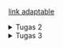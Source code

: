 [link adaptable](https://edbertinventory.adaptable.app/main/)

<details>
<summary>Tugas 2</summary>

# Cara Implementasi
## Setup Library yang dibutuhkan
Pertama-tama, membuat file `requirements.txt` yang berisi
```
django
gunicorn
whitenoise
psycopg2-binary
requests
urllib3
```

Kita ingin mendownload hal-hal dalam requirements.txt tersebut dalam virtual environment.
Installasi saya lakukan dalam windows powershell dengan cara:

```sh
python -m venv env # Buat virtual env
./venv/Scripts/activate # pada windows atau
pip install -r requirements.txt
```

## 1. Membuat sebuah proyek Django baru

Saya membuat project baru dengan nama `INVENTORY` dengan cara `django-admin createproject INVENTORY`, akan membuat direktori baru dengan nama `INVENTORY`. Direktori akan berisi `manage.py` dan folder `INVENTORY` yang berisi terkait setting dan routing dari proyek. `manage.py` adalah script python yang akan kita gunakan untuk memantain dan mengatur proyek kita. `python manage.py runserver` adalah command untuk menjalankan proyek kita.

## 2. Membuat aplikasi dengan nama main

Kemudian saya membuat app baru bernama main dengan cara `python manage.py createapp main`. Applikasi dalam bentuk folder baru dengan nama `main`. Setelah membuat aplikasi, saya mendaftarkannya pada `settings.py` yang terletak di folder `INVENTORY`. Tambahkan `main` pada `INSTALLED_APPS` sehingaa berbentuk seperti
```python
INSTALLED_APPS = [
    'django.contrib.admin',
    'django.contrib.auth',
    'django.contrib.contenttypes',
    'django.contrib.sessions',
    'django.contrib.messages',
    'django.contrib.staticfiles',
    'main'
]
```
## 3. Melakukan routing proyek agar dapat menjalankan aplikasi
Konfigurasi link `main` pada proyek dengan cara menambahkan `path('main/', include('main.urls'))` pada `urls.py` yang terletak di direktori `INVENTORY`. `urls.py` pada `INVENTORY` nantinya akan terlihat seperti ini:
```python
from django.contrib import admin
from django.urls import path, include

urlpatterns = [
    path('admin/', admin.site.urls),
    path('main/', include('main.urls'))
]

```
Kemudian buat `urls.py` pada folder `main` dengan kode seperti ini:
```python
from django.urls import path
from . import views

urlpatterns = [
	path('',show_main,name = 'show_main'),
]
```
Dengan begini ketika kita menuju `http://localhost:8000/main` pada browser, kita akan dihadapkan dengan apa yang direturn fungsi `show_main` pada `views.py` 

## 4.Membuat fungsi render pada views.py dan membuat main.html dalam folder templates

buat direktori `templates` pada `main` dan buat file html yang akan dirender dengan nama `main.html`. 
`main.html` yang saya buat sebagai berikut

```python
<h1>{{name_app}}</h1>
<h5>Name: </h5>
<p>{{name}}</p>
<h5>Class: </h5>
<p>{{class}}</p>
```
pada `views.py` kita dapat membuat fungsi untuk mengembalikan `main.html` dengan cara

```python
from django.shortcuts import render

def show_main(request):
    context={
        'name_app' : 'inventory',
        'name' : 'Edbert',
        'class' : 'PBP D'
    }
    return render(request,"main.html",context)
```

variabel `name_app`, `name`, `class` pada main.html didapat dari context saat fungsi `show_main` memanggil main.html 

## 5. Membuat model sebagai Database
Model adalah penghubung python dengan database kita. membuat model dalam file `models.py` pada aplikasi `main` dengan nama `Item`
```python
from django.db import models

class Item(models.Model):
    name = models.CharField(max_length = 255)
    amount = models.IntegerField()
    description = models.TextField()
```

## 6. Melakukan deployment ke Adaptable

## Bagan Aplikasi berbasis django
<img src=bagan.jpg width = 500 height=300/>

## Mengapa virtual environment

Virtual environment digunakan dalam pengembangan software untuk mengisolasi dan mengelola dependensi proyek secara efisien. Hal ini membantu dalam mencegah konflik dependensi, memastikan kompatibilitas dengan versi Python yang benar. Saat mengembangkan aplikasi web berbasis Django atau proyek software lainnya, sangat disarankan untuk selalu menggunakan virtual environment agar dapat menjalankan proyek dengan lebih lancar dan menghindari masalah yang mungkin timbul akibat konflik dependensi dan versi.

kita masih dapat membuat aplikasi web berbasis Django tanpa menggunakan virtual environment, tetapi ini tidak disarankan dan dapat mengakibatkan sejumlah masalah. Tanpa virtual environment, proyek Django menggunakan lingkungan Python dan dependensi sistem secara global. Ini dapat menyebabkan konflik dependensi, karena proyek mungkin memerlukan versi paket yang berbeda dengan proyek lain.

# Apa itu MVC, MVT, MVVM
1. **MVC** (Model View Controller) adalah pattern desain framework yang memisahkan applikasi menjadi 3 komponen, yaitu model, view, dan controller. MVC adalah komponen yang sering digunakan industri untuk membuat applikasi yang scalable dan extensible.
<img src=https://miro.medium.com/v2/resize:fit:1400/1*hTlpGXMh9EFefBIT9NrTDQ.png width=500 height=250/>

2. **MVT** (Model View Template) adalah pattern desain yang mirip dengan MVC. Perbedaannya adalah controller diimplementasikan oleh framework sendiri sehingga kita hanya perlu membuat template. Memungkinkan untuk pengembangan yang lebih scalable, cepat, namun terdapat ketergantungan terhadap framework yang digunakan.
<img src=https://miro.medium.com/v2/resize:fit:1400/0*8ZFh-CsrMi7bQG0O.jpg width=500 height=250/>

3. **MVVM** (Model View ViewModel) adalah pattern desain yang fokus pada membedakan user interface (UI) dengan logic dari applikasi kita. Controller pada MVVM berada pada ViewModel. Memungkinkan untuk pemisahan kerja yang lebih baik antara UI dan logic sesuai dengan kelebihan pengembang. ViewModel dapat terlihat sangat kompleks dan susah didebug jika sudah terdapat banyak logic dan binding. 
<img src=https://media.geeksforgeeks.org/wp-content/uploads/20201002215007/MVVMSchema.png width=500 height=250/>

</details>

<details>
<summary>Tugas 3</summary>

# Perbedaan antara POST dan GET pada Django?

POST: Menggunakan metode HTTP POST. Data form dikirim dalam badan permintaan HTTP, yang biasanya tidak terlihat oleh pengguna.POST Lebih aman daripada GET karena data dikirimkan secara tersembunyi dalam badan permintaan HTTP. Ini cocok untuk mengirim data yang sensitif, seperti kata sandi atau informasi pribadi.

GET: Menggunakan metode HTTP GET. Data form disertakan dalam URL sebagai parameter query string, yang terlihat oleh pengguna. GET juga Kurang aman karena data form terlihat dalam URL, sehingga dapat dengan mudah diakses oleh siapa saja yang melihat URL. 

# Apa perbedaan utama antara XML, JSON, dan HTML dalam konteks pengiriman data?

1.XML (eXtensible Markup Language): XML adalah bahasa markup yang digunakan untuk menggambarkan data dalam bentuk dokumen berhierarki. Sistem XML mirip seperti tree yang memiliki 1 root.

2.JSON (JavaScript Object Notation): data nya disimpan dalam bentuk key-value seperti dictionary dalam python. JSON seringkali digunakan dalam pengiriman data antar web API.

3.HTML (Hypertext Markup Language): HTML adalah bahasa markup khusus yang digunakan untuk membuat halaman web dengan tujuan utamanya adalah mengatur tampilan dan konten halaman web dan tidak efisien untuk menstrafer data secara murni.

# Mengapa JSON sering digunakan dalam pertukaran data antara aplikasi web modern?

JSON sering digunakan dalam pertukaran data antara aplikasi web modern karena kesederhanaan, keringanan, dan kompatibilitasnya. JSON yang berbentuk key-value sperti dictionary tersebut juga cukup human readable. 

# Cara Implementasi

## Membuat Form (`forms.py`)

`APP/forms.py` akan mengimplementasikan library `django.forms` yang akan mempermudah pembuatan form kita karena seluruh html sudah dihandle oleh library form tersebut. Contoh isi `APP/forms.py` adalah.
```python
from django.forms import ModelForm
from main.models import Item

class ItemForm(ModelForm):
    class Meta:
        model = Item
        fields = ["name","amount","description"]
```
dimana `name`, `amount`, dan `description` adalah field yang ada pada model `Item` yang sudah didefinisikan.

## Merender form yang dibuat

Untuk merender form yang sudah kita buat, kita dapat menggunakan kemudahan library django. Pada `create_item.html`, kita tinggal menulis code sebagai berikut

```html
<form method="POST">
    {% csrf_token %}
    <table>
        {{ form.as_table }}
        <tr>
            <td></td>
            <td>
                <input type="submit" value="Add Product"/>
            </td>
        </tr>
    </table>
</form>
```
`csrf_token` token wajib didefinisikan setiap definisi form, hal ini terkait dengan keamanan. `form.as_table` akan merender form secara keseluruhan kecuali button submit yang perlu kita tulis sendiri.

## Menambahkan masing-masing function pada views.py untuk serializer json dan xml

```python
def show_xml(request):
    data = Item.objects.all()
    return HttpResponse(serializers.serialize("xml",data),content_type="application/xml")

def show_json(request):
    data = Item.objects.all()
    return HttpResponse(serializers.serialize("json",data),content_type = "application/json")

def show_xml_by_id(request,id):
    data = Item.objects.filter(pk = id)
    return HttpResponse(serializers.serialize("xml",data),content_type = "application/xml")

def show_json_by_id(request,id):
    data = Item.objects.filter(pk = id)
    return HttpResponse(serializers.serialize("json",data),content_type = "application/json")
```

## Menambahkan routing pada dalam urls.py

```python
from django.urls import path
from main.views import show_main,create_item,show_xml,show_json,show_xml_by_id,show_json_by_id
app_name = 'main'

urlpatterns=[
    path('',show_main,name = 'show_main'),
    path('create-item',create_item,name = 'create_item'),
    path('xml/',show_xml,name = 'show_xml'),
    path('json/',show_json,name='show_json'),
    path('xml/<int:id>/',show_xml_by_id,name="show_xml_by_id"),
    path('json/<int:id>/',show_json_by_id,name = "show_json_by_id"),
]
```
`<int:id>` merupakan contoh dynamic routing yang mana nilai `id` berupa sebuah angka

## SS hasil Postman

1.HTML
<img src = "html.png"/>

2.JSON
<img src = "json.png"/>

3.XML
<img src = "xml.png"/>

4.JSON (by id)
<img src = "json1.png"/>

5.XML (by id)
<img src = "xml1.png"/>

</details>

